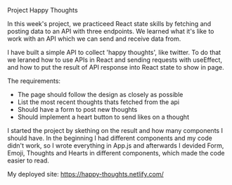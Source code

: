 Project Happy Thoughts

In this week's project, we practiceed React state skills by fetching and posting data to an API with three endpoints. We learned what it's like to work with an API which we can send and receive data from.

I have built a simple API to collect 'happy thoughts', like twitter. To do that we leraned how to use APIs in React and sending requests with useEffect, and how to put the result of API response into React state to show in page. 

The requirements: 
- The page should follow the design as closely as possible
- List the most recent thoughts thats fetched from the api
- Should have a form to post new thoughts
- Should implement a heart button to send likes on a thought

I started the project by skething on the result and how many components I should have. In the beginning I had different components and my code didn't work, so I wrote everything in App.js and afterwards I devided Form, Emoji, Thoughts and Hearts in different components, which made the code easier to read.


My deployed site: https://happy-thoughts.netlify.com/




